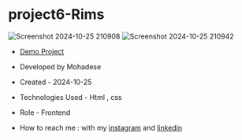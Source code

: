 # project6-Rims

 ![Screenshot 2024-10-25 210908](https://github.com/user-attachments/assets/f5fd4431-f477-4adb-8041-6c59689e4831)
![Screenshot 2024-10-25 210942](https://github.com/user-attachments/assets/35481ec5-88d4-468b-ba95-8a952aaf4adf)

- [Demo Project](https://mohadsezare-web.github.io/project6-Rims/)

- Developed by Mohadese

- Created - 2024-10-25

- Technologies Used - Html , css

- Role - Frontend

- How to reach me : with my [instagram](https://www.instagram.com/mohadsezare_web) and [linkedin](https://www.linkedin.com/in/mohadsezare_web)
